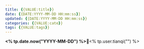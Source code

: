 ```yaml
---
title: {{VALUE:title}}
date: {{DATE:YYYY-MM-DD HH:mm:ss}}
updated: {{DATE:YYYY-MM-DD HH:mm:ss}}
categories: {{VALUE:cate}}
tags: {{VALUE:tags}}
---
```

**<% tp.date.now("YYYY-MM-DD") %>**🌱<% tp.user.tianqi("") %>

